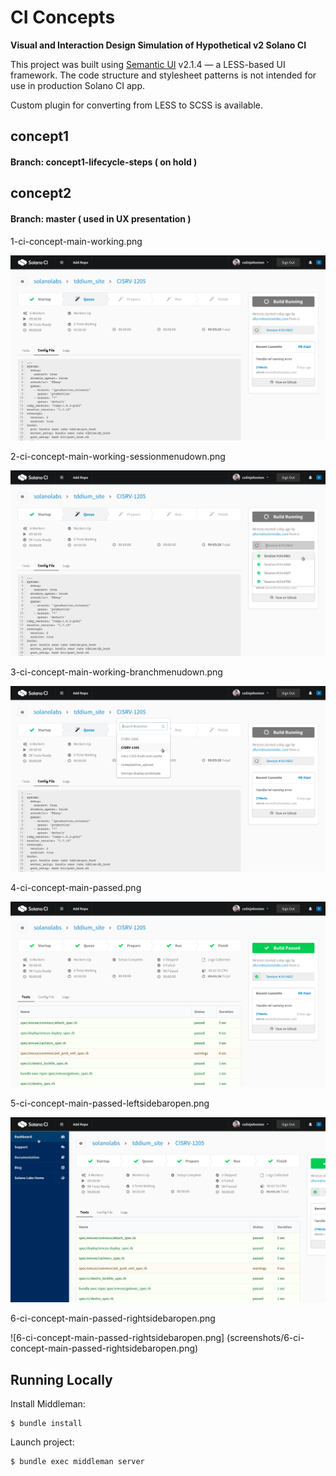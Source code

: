 # CI Concepts #

**Visual and Interaction Design Simulation of Hypothetical v2 Solano CI**

This project was built using [Semantic UI](http://semantic-ui.com/) v2.1.4 — a LESS-based UI framework. The code structure and stylesheet patterns is not intended for use in production Solano CI app.

Custom plugin for converting from LESS to SCSS is available.



## concept1

#### Branch: concept1-lifecycle-steps ( on hold )


## concept2

#### Branch: master ( used in UX presentation )

1-ci-concept-main-working.png

![1-ci-concept-main-working.png](screenshots/1-ci-concept-main-working.png)

2-ci-concept-main-working-sessionmenudown.png

![2-ci-concept-main-working-sessionmenudown.png](screenshots/2-ci-concept-main-working-sessionmenudown.png)

3-ci-concept-main-working-branchmenudown.png

![3-ci-concept-main-working-branchmenudown.png](screenshots/3-ci-concept-main-working-branchmenudown.png)

4-ci-concept-main-passed.png

![4-ci-concept-main-passed.png](screenshots/4-ci-concept-main-passed.png)

5-ci-concept-main-passed-leftsidebaropen.png

![5-ci-concept-main-passed-leftsidebaropen.png](screenshots/5-ci-concept-main-passed-leftsidebaropen.png)

6-ci-concept-main-passed-rightsidebaropen.png

![6-ci-concept-main-passed-rightsidebaropen.png]
(screenshots/6-ci-concept-main-passed-rightsidebaropen.png)


## Running Locally ##

Install Middleman: 

```
$ bundle install
```

Launch project:

```
$ bundle exec middleman server
```

